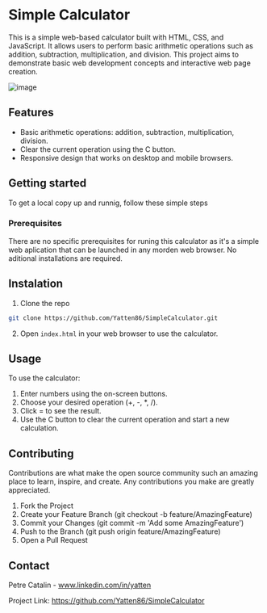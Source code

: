 # Simple Calculator

This is a simple web-based calculator built with HTML, CSS, and JavaScript. It allows users to perform basic arithmetic operations such as addition, subtraction, multiplication, and division. This project aims to demonstrate basic web development concepts and interactive web page creation.

![image](https://github.com/Yatten86/SimpleCalculator/assets/90719281/d7db27db-99b2-474b-974b-80832c5d296a)


## Features

- Basic arithmetic operations: addition, subtraction, multiplication, division.
- Clear the current operation using the C button.
- Responsive design that works on desktop and mobile browsers.

## Getting started

To get a local copy up and runnig, follow these simple steps

### Prerequisites

There are no specific prerequisites for runing this calculator as it's a simple web aplication that can be launched in any morden web browser.
No aditional installations are required.

## Instalation

1. Clone the repo

```sh
git clone https://github.com/Yatten86/SimpleCalculator.git
```

2. Open `index.html` in your web browser to use the calculator.

## Usage

To use the calculator:

1. Enter numbers using the on-screen buttons.
2. Choose your desired operation (+, -, \*, /).
3. Click = to see the result.
4. Use the C button to clear the current operation and start a new calculation.

## Contributing

Contributions are what make the open source community such an amazing place to learn, inspire, and create. Any contributions you make are greatly appreciated.

1. Fork the Project
2. Create your Feature Branch (git checkout -b feature/AmazingFeature)
3. Commit your Changes (git commit -m 'Add some AmazingFeature')
4. Push to the Branch (git push origin feature/AmazingFeature)
5. Open a Pull Request

## Contact

Petre Catalin - www.linkedin.com/in/yatten

Project Link: https://github.com/Yatten86/SimpleCalculator
